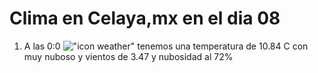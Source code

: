# Clima en Celaya,mx en el dia 08

1. A las 0:0 !["icon weather"](http://openweathermap.org/img/w/04n.png) tenemos una temperatura de 10.84 C con muy nuboso y  vientos de 3.47 y nubosidad al 72%
